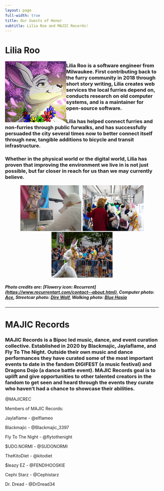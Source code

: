 ```yaml
---
layout: page
full-width: true
title: Our Guests of Honor
subtitle: Lilia Roo and MAJIC Records!
---
```


# Lilia Roo

<img align="left" alt="Lilia Roo, Drawn" width="200" height="200" src="/uploads/liliaroo4.jpg">

### Lilia Roo is a software engineer from Milwaukee. First contributing back to the furry community in 2018 through short story writing, Lilia creates web services the local furries depend on, conducts research on old computer systems, and is a maintainer for open-source software.  

### Lilia has helped connect furries and non-furries through public furwalks, and has successfully persuaded the city several times now to better connect itself through new, tangible additions to bicycle and transit infrastructure.  

### Whether in the physical world or the digital world, Lilia has proven that improving the environment we live in is not just possible, but far closer in reach for us than we may currently believe.
 
<center>
<img alt="Lilia Roo at a computer." width="200" height="150" src="/uploads/liliaroo2.jpg"> <img alt="Lilia Roo in a streetcar with a bunch of other fursuiters during a Furmeet." width="200" height="150" src="/uploads/liliaroo3.jpg"> <img alt="Lilia Roo walking in the Anthrocon Parade." width="200" height="150" src="/uploads/liliaroo1.jpg">
</center>

##### ***Photo credits are: [Flowery icon: Recurrent] (https://www.recurrentart.com/contact--about.html), Computer photo: [Ace](https://www.instagram.com/acetone.snaps/), Streetcar photo: [Dire Walf](https://www.flickr.com/people/ajriccobono/), Walking photo: [Blue Hasia](https://www.furtrack.com/user/BlueHasia/fursuiting)***

----


# **MAJIC Records** 

### MAJIC Records is a Bipoc led music, dance, and event curation collective. Established in 2020 by Blackmajic, Jaylaflame, and Fly To The Night. Outside their own music and dance performances they have curated some of the most important events to date in the fandom DIGIFEST (a music festival) and Dragons Dojo (a dance battle event). MAJIC Records goal is to uplift and give opportunities to other talented creators in the fandom to get seen and heard through the events they curate who haven’t had a chance to showcase their abilities.

@MAJICREC

Members of MAJIC Records:

Jaylaflame - @elflameo 

Blackmajic - @Blackmajic_3397

Fly To The Night - @flytothenight

$UDO.NORMI - @SUDONORMI

TheKitoDiet - @kitodiet

$leazy EZ - @FENDIHOOSKIE

Cephi Starz - @Cephistarz

Dr. Dread - @DrDread34


